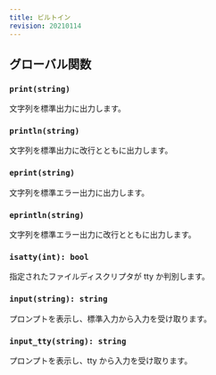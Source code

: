 ```yaml
---
title: ビルトイン
revision: 20210114
---
```


<wip></wip>

## グローバル関数

### `print(string)`

文字列を標準出力に出力します。

### `println(string)`

文字列を標準出力に改行とともに出力します。

### `eprint(string)`

文字列を標準エラー出力に出力します。

### `eprintln(string)`

文字列を標準エラー出力に改行とともに出力します。

### `isatty(int): bool`

指定されたファイルディスクリプタが tty か判別します。

### `input(string): string`

プロンプトを表示し、標準入力から入力を受け取ります。

### `input_tty(string): string`

プロンプトを表示し、tty から入力を受け取ります。
